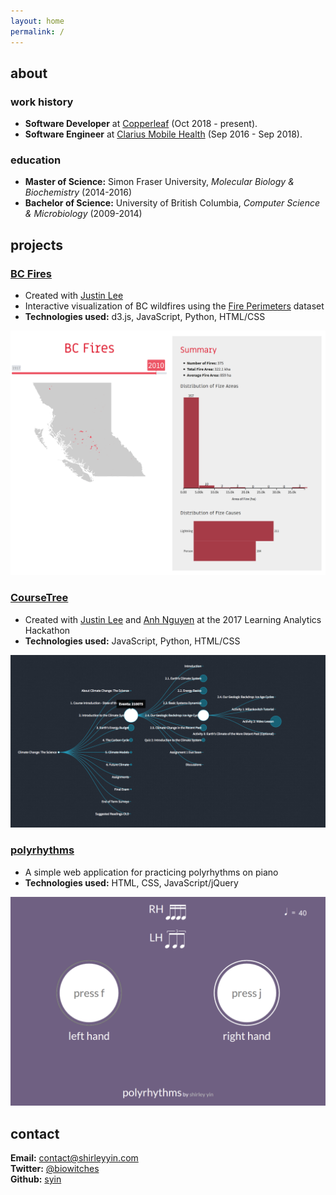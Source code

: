```yaml
---
layout: home
permalink: /
---
```


## about

### work history

* __Software Developer__ at [Copperleaf](https://www.copperleaf.com/) (Oct 2018 - present).
* __Software Engineer__ at [Clarius Mobile Health](https://www.clarius.com/) (Sep 2016 - Sep 2018).

### education

* __Master of Science:__ Simon Fraser University, _Molecular Biology &amp; Biochemistry_ (2014-2016)
* __Bachelor of Science:__ University of British Columbia, _Computer Science &amp; Microbiology_ (2009-2014)

## projects

<div class="entry">
    <h3 class="entry-title"><a href="http://bcfires.shirleyy.in/">BC Fires</a></h3>
    <ul>
        <li>Created with <a href="https://github.com/justin0022">Justin Lee</a></li>
        <li>Interactive visualization of BC wildfires using the <a href="https://catalogue.data.gov.bc.ca/dataset/fire-perimeters-historical">Fire Perimeters</a> dataset</li>
        <li><strong>Technologies used:</strong> d3.js, JavaScript, Python, HTML/CSS</li>
    </ul>
</div>
<a href="http://bcfires.shirleyy.in/"><img class="entry-img" src="/images/bcfires.png" alt="Screenshot of bcfires"></a>

<div class="entry">
    <h3 class="entry-title"><a href="http://link.landfood.ubc.ca/courseTree/">CourseTree</a></h3>
    <ul>
        <li>Created with <a href="https://github.com/justin0022">Justin Lee</a> and <a href="http://anhchor.com/">Anh Nguyen</a> at the 2017 Learning Analytics Hackathon</li>
        <li><strong>Technologies used:</strong> JavaScript, Python, HTML/CSS</li>
    </ul>
</div>
<a href="http://link.landfood.ubc.ca/courseTree/"><img class="entry-img" src="https://raw.githubusercontent.com/justin0022/UBCHack/master/docs/screenshot-1.png" alt="Screenshot of CourseTree"></a>

<div class="entry">
    <h3 class="entry-title"><a href="/polyrhythms/">polyrhythms</a></h3>
    <ul>
        <li>A simple web application for practicing polyrhythms on piano</li>
        <li><strong>Technologies used:</strong> HTML, CSS, JavaScript/jQuery</li>
    </ul>
</div>
<a href="/polyrhythms/"><img class="entry-img" src="/images/polyrhythms.png" alt="Screenshot of polyrhythms"></a>

## contact

__Email:__ [contact@shirleyyin.com](mailto:contact@shirleyyin.com)  
__Twitter:__ [@biowitches](https://twitter.com/biowitches)  
__Github:__ [syin](https://github.com/syin/)
